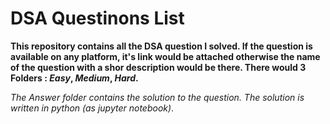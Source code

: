 # DSA Questinons List

**This repository contains all the DSA question I solved. If the question is available on any platform, it's link would be attached otherwise the name of the question with a shor description would be there. There would 3 Folders : _Easy_, _Medium_, _Hard_.**

_The Answer folder contains the solution to the question. The solution is written in python (as jupyter notebook)_.
